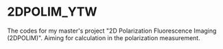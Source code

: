# 2DPOLIM_YTW
 The codes for my master's project "2D Polarization Fluorescence Imaging (2DPOLIM)". Aiming for calculation in the polarization measurement. 
